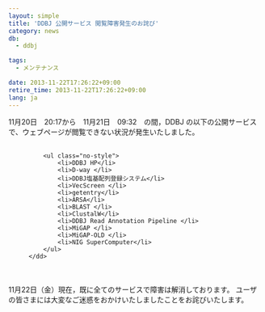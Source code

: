 ```yaml
---
layout: simple
title: 'DDBJ 公開サービス 閲覧障害発生のお詫び'
category: news
db:
  - ddbj

tags:
  - メンテナンス

date: 2013-11-22T17:26:22+09:00
retire_time: 2013-11-22T17:26:22+09:00
lang: ja
---
```


<p>11月20日　20:17から　11月21日　09:32　の間，DDBJ の以下の公開サービスで、ウェブページが閲覧できない状況が発生いたしました。<br><br></p>

<dl>
    <dd>

        <ul class="no-style">
            <li>DDBJ HP</li>
            <li>D-way </li>
            <li>DDBJ塩基配列登録システム</li>
            <li>VecScreen </li>
            <li>getentry</li>
            <li>ARSA</li>
            <li>BLAST </li>
            <li>ClustalW</li>
            <li>DDBJ Read Annotation Pipeline </li>
            <li>MiGAP </li>
            <li>MiGAP-OLD </li>
            <li>NIG SuperComputer</li>
        </ul>
    </dd>
</dl><br><br>11月22日（金）現在，既に全てのサービスで障害は解消しております。 ユーザの皆さまには大変なご迷惑をおかけいたしましたことをお詫びいたします。
